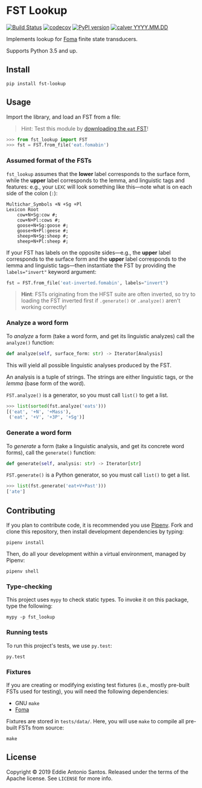 FST Lookup
==========

[![Build Status](https://travis-ci.org/eddieantonio/fst-lookup.svg?branch=master)](https://travis-ci.org/eddieantonio/fst-lookup)
[![codecov](https://codecov.io/gh/eddieantonio/fst-lookup/branch/master/graph/badge.svg)](https://codecov.io/gh/eddieantonio/fst-lookup)
[![PyPI version](https://img.shields.io/pypi/v/fst-lookup.svg)](https://pypi.org/project/fst-lookup/)
[![calver YYYY.MM.DD](https://img.shields.io/badge/calver-YYYY.MM.DD-22bfda.svg)](http://calver.org/)

Implements lookup for [Foma][] finite state transducers.

Supports Python 3.5 and up.

[Foma]: https://fomafst.github.io/


Install
-------

    pip install fst-lookup

Usage
-----

Import the library, and load an FST from a file:

> Hint: Test this module by [downloading the `eat` FST](https://github.com/eddieantonio/fst-lookup/raw/master/tests/data/eat.fomabin)!

```python
>>> from fst_lookup import FST
>>> fst = FST.from_file('eat.fomabin')
```

### Assumed format of the FSTs

`fst_lookup` assumes that the **lower** label corresponds to the surface
form, while the **upper** label corresponds to the lemma, and linguistic
tags and features: e.g., your `LEXC` will look something like
this—note what is on each side of the colon (`:`):

```lexc
Multichar_Symbols +N +Sg +Pl
Lexicon Root
    cow+N+Sg:cow #;
    cow+N+Pl:cows #;
    goose+N+Sg:goose #;
    goose+N+Pl:geese #;
    sheep+N+Sg:sheep #;
    sheep+N+Pl:sheep #;
```

If your FST has labels on the opposite sides—e.g., the **upper** label
corresponds to the surface form and the **upper** label corresponds to
the lemma and linguistic tags—then instantiate the FST by providing
the `labels="invert"` keyword argument:

```python
fst = FST.from_file('eat-inverted.fomabin', labels="invert")
```

> **Hint**: FSTs originating from the HFST suite are often inverted, so
> try to loading the FST inverted first if `.generate()` or `.analyze()`
> aren't working correctly!


### Analyze a word form

To _analyze_ a form (take a word form, and get its linguistic analyzes)
call the `analyze()` function:

```python
def analyze(self, surface_form: str) -> Iterator[Analysis]
```

This will yield all possible linguistic analyses produced by the FST.

An analysis is a tuple of strings. The strings are either linguistic
tags, or the _lemma_ (base form of the word).

`FST.analyze()` is a generator, so you must call `list()` to get a list.

```python
>>> list(sorted(fst.analyze('eats')))
[('eat', '+N', '+Mass'),
 ('eat', '+V', '+3P', '+Sg')]
```


### Generate a word form

To _generate_ a form (take a linguistic analysis, and get its concrete
word forms), call the `generate()` function:

```python
def generate(self, analysis: str) -> Iterator[str]
```

`FST.generate()` is a Python generator, so you must call `list()` to get
a list.

```python
>>> list(fst.generate('eat+V+Past')))
['ate']
```


Contributing
------------

If you plan to contribute code, it is recommended you use [Pipenv].
Fork and clone this repository, then install development dependencies
by typing:

    pipenv install

Then, do all your development within a virtual environment, managed by
Pipenv:

    pipenv shell

### Type-checking

This project uses `mypy` to check static types. To invoke it on this
package, type the following:

    mypy -p fst_lookup

### Running tests

To run this project's tests, we use `py.test`:

    py.test


### Fixtures

If you are creating or modifying existing test fixtures (i.e., mostly
pre-built FSTs used for testing), you will need the following
dependencies:

 * GNU `make`
 * [Foma][]

Fixtures are stored in `tests/data/`. Here, you will use `make` to
compile all pre-built FSTs from source:

    make

[Pipenv]: https://github.com/pypa/pipenv


License
-------

Copyright © 2019 Eddie Antonio Santos. Released under the terms of the
Apache license. See `LICENSE` for more info.
